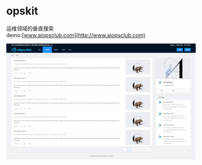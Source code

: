 # opskit
运维领域的垂直搜索  
demo:[www.aiopsclub.com](http://www.aiopsclub.com) 

![image](https://github.com/yxxhero/opskit/blob/master/screenshot/home.png)
